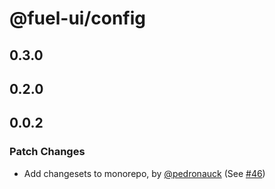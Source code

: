 # @fuel-ui/config

## 0.3.0

## 0.2.0

## 0.0.2

### Patch Changes

- Add changesets to monorepo, by [@pedronauck](https://github.com/pedronauck) (See [#46](https://github.com/FuelLabs/fuel-ui/pull/46))
